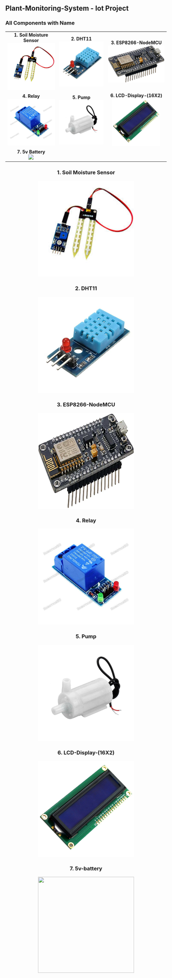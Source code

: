 ## Plant-Monitoring-System - Iot Project

<h3 align="left">All Components with Name</h3>
<table>
  <tr>
    <td align="center">
      <strong>1. Soil Moisture Sensor</strong><br>
      <img src="https://github.com/Rabbi-hasan0/Plant-Monitoring-System/blob/main/Image/soil-sensor.jpg" width="250">
    </td>
    <td align="center">
      <strong>2. DHT11</strong><br>
      <img src="https://github.com/Rabbi-hasan0/Plant-Monitoring-System/blob/main/Image/dht11-digital-temperature-and-humidity-sensor.jpg" width="250">
    </td>
    <td align="center">
      <strong>3. ESP8266-NodeMCU</strong><br>
      <img src="https://github.com/Rabbi-hasan0/Plant-Monitoring-System/blob/main/Image/ESP8266-NodeMCU.jpg" width="300">
    </td>
  </tr>
  <tr>
    <td align="center">
      <strong>4. Relay</strong><br>
      <img src="https://github.com/Rabbi-hasan0/Plant-Monitoring-System/blob/main/Image/1-channel-5v-relay-board-module-robotics-bangladesh.jpg" width="250">
    </td>
    <td align="center">
      <strong>5. Pump</strong><br>
      <img src="https://github.com/Rabbi-hasan0/Plant-Monitoring-System/blob/main/Image/mini-pump.jpg" width="150">
    </td>
    <td align="center">
      <strong>6. LCD-Display-(16X2)</strong><br>
      <img src="https://github.com/Rabbi-hasan0/Plant-Monitoring-System/blob/main/Image/LCD-Display-(16X2).jpg" width="150">
    </td>
  </tr>
  <tr>
    <td align="center">
      <strong>7. 5v Battery</strong><br>
      <img src="https://github.com/Rabbi-hasan0/Plant-Monitoring-System/blob/main/Image/5v-battery.jpg" width="150">
    </td>
    <td></td>
  </tr>
</table>


<div align="center">
    <h3> 1. Soil Moisture Sensor </h3>
    <img src="https://github.com/Rabbi-hasan0/Plant-Monitoring-System/blob/main/Image/soil-sensor.jpg" width="300" height="300">
    <h3> 2. DHT11 </h3>
    <img src="https://github.com/Rabbi-hasan0/Plant-Monitoring-System/blob/main/Image/dht11-digital-temperature-and-humidity-sensor.jpg" width="300" height="300">
    <h3> 3. ESP8266-NodeMCU </h3>
    <img src="https://github.com/Rabbi-hasan0/Plant-Monitoring-System/blob/main/Image/ESP8266-NodeMCU.jpg" width="300" height="300">
    <h3> 4. Relay </h3>
    <img src="https://github.com/Rabbi-hasan0/Plant-Monitoring-System/blob/main/Image/1-channel-5v-relay-board-module-robotics-bangladesh.jpg" width="300" height="300">
    <h3> 5. Pump </h3>
    <img src="https://github.com/Rabbi-hasan0/Plant-Monitoring-System/blob/main/Image/mini-pump.jpg" width="300" height="300">
    <h3> 6. LCD-Display-(16X2) </h3>
    <img src="https://github.com/Rabbi-hasan0/Plant-Monitoring-System/blob/main/Image/LCD-Display-(16X2).jpg" width="300" height="300">
    <h3> 7. 5v-battery </h3>
    <img src="https://github.com/Rabbi-hasan0/Plant-Monitoring-System/blob/main/Image/5v-battery.jpg" width="300" height="300">
</div>
